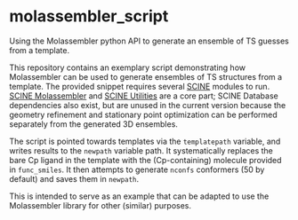 # molassembler_script
Using the Molassembler python API to generate an ensemble of TS guesses from a template.

This repository contains an exemplary script demonstrating how Molassembler can be used to generate ensembles of TS structures from a template.
The provided snippet requires several [SCINE](https://scine.ethz.ch/download/) modules to run. [SCINE Molassembler](https://github.com/qcscine/molassembler) and [SCINE Utilities](https://github.com/qcscine/utilities) are a core part; SCINE Database dependencies also exist, but are unused in the current version because the geometry refinement and stationary point optimization can be performed separately from the generated 3D ensembles.

The script is pointed towards templates via the `templatepath` variable, and writes results to the `newpath` variable path. It systematically replaces the bare Cp ligand in the template with the (Cp-containing) molecule provided in `func_smiles`. It then attempts to generate `nconfs` conformers (50 by default) and saves them in `newpath`.

This is intended to serve as an example that can be adapted to use the Molassembler library for other (similar) purposes. 
